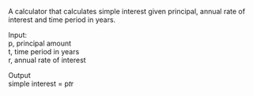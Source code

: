 A calculator that calculates simple interest given principal, annual rate of interest and time period in years.<br>

Input:<br>
 p, principal amount<br>
 t, time period in years<br>
 r, annual rate of interest<br>
 
Output<br>
 simple interest = p*t*r<br>
